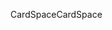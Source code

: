 <span data-ttu-id="cd04f-101">CardSpace</span><span class="sxs-lookup"><span data-stu-id="cd04f-101">CardSpace</span></span>